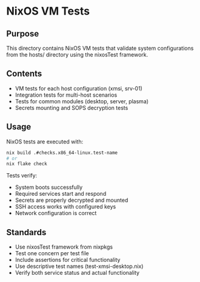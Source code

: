 # NixOS VM Tests

## Purpose
This directory contains NixOS VM tests that validate system configurations from the hosts/ directory using the nixosTest framework.

## Contents
- VM tests for each host configuration (xmsi, srv-01)
- Integration tests for multi-host scenarios
- Tests for common modules (desktop, server, plasma)
- Secrets mounting and SOPS decryption tests

## Usage
NixOS tests are executed with:
```bash
nix build .#checks.x86_64-linux.test-name
# or
nix flake check
```

Tests verify:
- System boots successfully
- Required services start and respond
- Secrets are properly decrypted and mounted
- SSH access works with configured keys
- Network configuration is correct

## Standards
- Use nixosTest framework from nixpkgs
- Test one concern per test file
- Include assertions for critical functionality
- Use descriptive test names (test-xmsi-desktop.nix)
- Verify both service status and actual functionality
